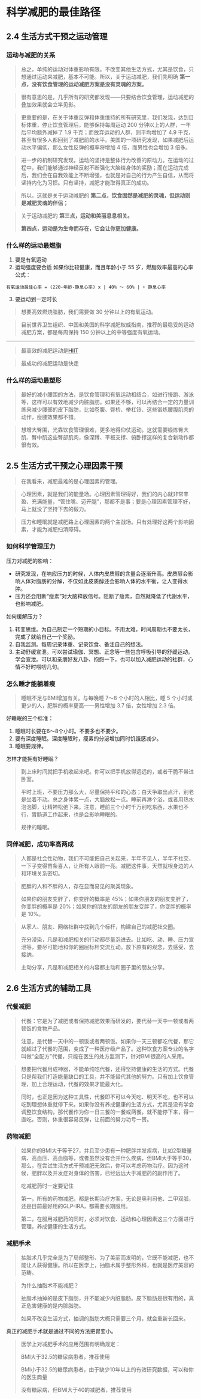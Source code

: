 #  科学减肥的最佳路径


## 2.4 生活方式干预之运动管理

### 运动与减肥的关系

> 总之，单纯的运动对体重影响有限。不改变其他生活方式，尤其是饮食，只想通过运动来减肥，基本不可能。所以，关于运动减肥，我们先明确 **第一点，没有饮食管理的运动减肥方案是没有灵魂的方案。**


> 很有意思的是，几乎所有的研究都发现——只要结合饮食管理，运动减肥的叠加效果就会立竿见影。

> 更重要的是，在关于体重反弹和体重维持的所有研究里，我们发现，达到目标体重，停止饮食管理后，能够保持每周运动 200 分钟以上的人群，一年后平均额外减掉了 1.9 千克；而放弃运动的人群，则平均增加了 4.9 千克，甚至有很多人都回到了减肥前的水平。美国的一项研究发现，如果减肥后运动水平偏低，那么女性反弹的概率将增加 4 倍，而男性也会增加 3 倍多。

> 进一步的机制研究发现，运动的坚持是整体行为改善的原动力。在运动的过程中，我们能够通过神经反射不断强化大脑给身体的奖励；而在运动完成后，我们会在自我效能上不断增强，也就是对自己的行为产生自信，从而将坚持内化为习惯。只有坚持，减肥才能取得真正的成功。

> 所以，这就是关于运动减肥的 **第二点，饮食固然是减肥的灵魂，但运动则是减肥灵魂的伴侣；**

> 关于运动减肥的 **第三点，运动和美丽息息相关。**
>
> **第四点，运动是为生命而存在，它会让你更加健康。**

### 什么样的运动最燃脂

1. 要是有氧运动
2. 运动强度要合适
如果你比较健康，而且年龄小于 55 岁，燃脂效率最高的心率公式：

```
有氧运动最佳心率 = (220-年龄-静息心率) x | 40% ～ 60% | + 静息心率
```

3. 要运动到一定时长

> 想要高效燃烧脂肪，我们需要做 30 分钟以上的有氧运动。

> 目前世界卫生组织、中国和美国的科学减肥权威指南，推荐的最稳妥的运动减肥方案，都是每周保持 150 分钟以上的中等强度有氧运动。

---

> 最高效的减肥运动是[HIIT](https://www.hsph.harvard.edu/nutritionsource/high-intensity-interval-training/#:~:text=HIIT%20is%20a%20type%20of,periods%20of%20lower%20intensity%20movements.)

> 最成功的减肥运动是快走


### 什么样的运动最塑形

> 最好的减小腰围的方法，是饮食管理和有氧运动相结合，如进行慢跑、游泳等，这样可以有效地减少内脏脂肪。如果还不够，可以再结合一定的力量训练来减少腰部的皮下脂肪，比如卷腹、臀桥、举杠铃、这些锻炼腰腹肌肉的动作，瘦腰效果都不错。

> 想增大臀围，光靠饮食管理很难，更多地得仰仗运动。这就需要锻炼臀大肌、臀中肌这些臀部肌肉，像深蹲、平板支撑、俯卧撑这样的复合新动作都很有效。


## 2.5 生活方式干预之心理因素干预

> 在我看来，减肥最难的是心理因素的管理。

> 心理因素，就是我们的能量场。心理因素管理得好，我们的内心就非常丰盈、充满能量，“管住嘴、迈开腿”，那都不是事；要是心理因素管理不好，马上就没了坚持下去的毅力。

> 压力和睡眠就是减肥路上心理因素的两个主战场。只有处理好这两个影响因素，才能为减肥扫清障碍。

### 如何科学管理压力

压力对减肥的影响：
- 研究发现，在响应压力的时候，人体内皮质醇的含量会逐渐升高。皮质醇会影响人体对脂肪的分解，不仅如此皮质醇还会影响人体的水平衡，让人变得水肿。
- 压力还会阻断“瘦素”对大脑释放信号。阻断了瘦素，自然就降低了代谢水平，也影响减肥。

如何缓解压力？
1. 转变思维。为自己制定一个短期的小目标。不用太难，时间周期也不要太长，完成了就给自己一个奖励。
2. 自我监测。每周记录体重、记录饮食、备注自己的想法。
3. 主动舒缓宣泄。可以尝试瑜伽、冥想、正念等一些包含呼吸引导的舒缓运动。学会宣泄。可以和亲朋好友八卦、抱怨一下，也可以加入减肥运动的社群，心情不好时唠叨几句。

### 怎么睡才能躺着瘦

> 睡眠不足与BMI增加有关。与每晚睡 7～8 个小时的人相比，睡 5 个小时或更少的人，肥胖的概率更高——男性增加 3.7 倍，女性增加 2.3 倍。

好睡眠的三个标准：
1. 睡眠时长要在6～8个小时。不要多也不要少。
2. 要有深度睡眠。深度睡眠时，瘦素的分泌增加同时饥饿感减少。
3. 睡眠要规律。

怎样才能拥有好睡眠？

> 到上床时间就把手机收起来吧。你可以把手机放得远远的，或者干脆不带进卧室。
>
> 平时上班，不要压力那么大，尽量保持平和的心态；白天争取出点汗，别老是坐着不动。总之身体累一点，大脑放松一点。睡前再淋个浴，或者用热水泡泡脚，让精神松弛下来。注意，睡前三个小时千万别吃东西，水果也不行，胃肠道工作起来，也是会影响睡眠的。
>
> 规律的睡眠。

### 同伴减肥，成功率高两成

> 人都是社会性动物，我们不可能把自己关起来，半年不见人，半年不社交，一下子变得苗条喜人，让所有人眼前一亮。减肥这件事，天然就根身边的人和环境关系密切。

> 肥胖的人和不胖的人，存在显而易见的聚类现象。
>
> 如果你的朋友变胖了，你变胖的概率是 45%；如果你朋友的朋友变胖了，你变胖的概率是 20%；如果你的朋友的朋友的朋友变胖了，你变胖的概率是 10%。

> 从家人、朋友、网络社群中找到几个标杆，构建自己的减肥社交圈。
>
> 充分浸染，凡是和减肥相关的行动都尽量泡进去。比如吃、动、睡、压力宣泄等，要尽可能地和你的圈层标杆交流互动。放下原有的观念，去感受、去接纳。
>
> 主动分享，凡是和减肥相关的内容都主动和圈子里的朋友分享。

## 2.6 生活方式的辅助工具

### 代餐减肥

> 代餐：它是为了减肥或者保持减肥效果而研发的，要代替一天中一顿或者两顿饭的食物产品。
>
> 注意，是代替一天中的一顿饭或者两顿饭。如果你一天三顿都吃代餐，那它就超过了代餐的范围，变成了一种医疗级产品了。这种饮食方案专业的名字叫做“全配方”代餐，只能在医生的处方监测下，针对BMI很高的人采用。

> 想要把代餐用成神器，不能单纯吃代餐，还得坚持健康的生活的方式。代餐只是帮我们打造能量缺口的工具，并不能替代其他的努力。只有加上饮食管理，加上合理运动，代餐的效果才能最大化。
>
> 同时，也正是因为这种工具性，代餐即不可以今天吃、明天不吃，也不可以吃到理想体重就停下来。如果你没有养成健康的生活方式，尤其是没有学会调整饮食结构，那代餐作为你一日三餐的一餐或两餐，就不能停下来，得一直吃。否则，体重很容易反弹，让前面的努力功亏一篑。


### 药物减肥

> 如果你的BMI大于等于27，并且至少患有一种肥胖并发疾病，比如2型糖量病、高血压、高血脂等，或者虽然没有合并什么疾病，但BMI大于等于30，那么，在尝试生活方式干预减肥无效后，你可以考虑药物治疗。因为这时候，肥胖以及并发症对身体的伤害，已经远远大于减肥药的副作用了。
>
> 吃减肥药时一定要记住
>
> 第一，所有的药物减肥，都是长期治疗方案，无论是奥利司他、二甲双胍，还是目前最好用的GLP-IRA，都需要长期服用。
>
> 第二，在服用减肥药的同时，必须对饮食、运动和心理因素这三个方面进行管理，养成健康的生活方式。


### 减肥手术

> 抽脂术几乎完全是为了局部整形、为了美丽而发明的，它既不能减肥，也不能让人获得健康。所以在医学上，抽脂术属于整形外科，也就是医疗美容的范畴。

> 为什么抽脂术不能减肥？
>
> 抽脂术抽掉的是皮下脂肪，并不能减少内脏脂肪。皮下脂肪是很有用的，真正危害健康的是内脏脂肪。
>
> 如果不改变生活方式，抽调的脂肪大概只需要三个月，就会重新长回来。

真正的减肥手术就是通过不同的方法把胃变小。

> 医学上对减肥手术的应用范围有明确规定：
>
> BMI大于32.5的糖尿病患者，推荐使用
>
> BMI小于32.5的糖尿病患者，由于缺少10年以上的有效研究数据，可以和你的医生商量
>
> 没有糖尿病，但BMI大于40的减肥者，推荐使用
